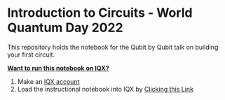 # Introduction to Circuits - World Quantum Day 2022
This repository holds the notebook for the Qubit by Qubit talk on building your first circuit.

**<u>Want to run this notebook on IQX?</u>**

1. Make an [IQX account](https://quantum-computing.ibm.com)
2. Load the instructional notebook into IQX by [Clicking this Link](https://ibm.co/3KLiJKL)
